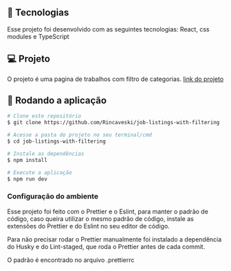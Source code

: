 ## 🚀 Tecnologias

Esse projeto foi desenvolvido com as seguintes tecnologias:
React, css modules e TypeScript

## 💻 Projeto

O projeto é uma pagina de trabalhos com filtro de categorias.
[link do projeto](https://www.frontendmentor.io/challenges/job-listings-with-filtering-ivstIPCt)

## 🧭 Rodando a aplicação

```bash
# Clone este repositório
$ git clone https://github.com/Rincaveski/job-listings-with-filtering

# Acesse a pasta do projeto no seu terminal/cmd
$ cd job-listings-with-filtering

# Instale as dependências
$ npm install

# Execute a aplicação
$ npm run dev
```

### Configuração do ambiente

Esse projeto foi feito com o Prettier e o Eslint, para manter o padrão de código, caso queira utilizar o mesmo padrão de código, instale as extensões do Prettier e do Eslint no seu editor de código.

Para não precisar rodar o Prettier manualmente foi instalado a dependência do Husky e do Lint-staged, que roda o Prettier antes de cada commit.

O padrão é encontrado no arquivo .prettierrc

